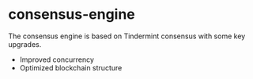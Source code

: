 # consensus-engine 
The consensus engine is based on Tindermint consensus with some key upgrades. 
   * Improved concurrency
   * Optimized blockchain structure
